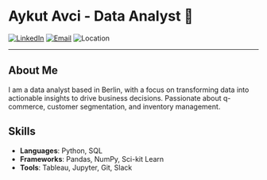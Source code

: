 # Aykut Avci - Data Analyst 👋

[![LinkedIn](https://img.shields.io/badge/LinkedIn-Connect-blue?logo=linkedin)](https://linkedin.com/in/aykutavci)
[![Email](https://img.shields.io/badge/Email-Contact-red?logo=gmail)](mailto:aykut@example.com)
![Location](https://img.shields.io/badge/Location-Berlin%2C%20Germany-lightgrey?logo=googlemaps)

---

## About Me
I am a data analyst based in Berlin, with a focus on transforming data into actionable insights to drive business decisions. Passionate about q-commerce, customer segmentation, and inventory management.




## Skills
- **Languages**: Python, SQL
- **Frameworks**: Pandas, NumPy, Sci-kit Learn
- **Tools**: Tableau, Jupyter, Git, Slack



